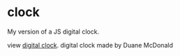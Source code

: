 # clock
My version of a JS digital clock.

view <a href="https://duanemcd.github.io/clock/">digital clock</a>.
digital clock made by Duane McDonald
